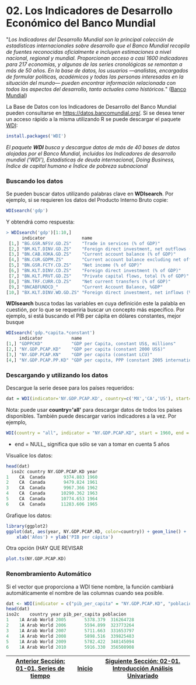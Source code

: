 # 02. Los Indicadores de Desarrollo Económico del Banco Mundial
"_Los Indicadores del Desarrollo Mundial son la principal colección de estadísticas internacionales sobre desarrollo que el Banco Mundial recopila de fuentes reconocidas oficialmente e incluyen estimaciones a nivel nacional, regional y mundial. Proporcionan acceso a casi 1600 indicadores para 217 economías, y algunas de las series cronológicas se remontan a más de 50 años. En la base de datos, los usuarios —analistas, encargados de formular políticas, académicos y todas las personas interesadas en la situación del mundo— pueden encontrar información relacionada con todos los aspectos del desarrollo, tanto actuales como históricos._" ([Banco Mundial](https://blogs.worldbank.org/es/opendata/guia-en-linea-para-los-indicadores-del-desarrollo-mundial-una-nueva-manera-de-encontrar-datos-sobre-el-desarrollo#:~:text=Los%20Indicadores%20del%20Desarrollo%20Mundial%20(WDI)%20son%20la%20principal%20colecci%C3%B3n,nivel%20nacional%2C%20regional%20y%20mundial.)) 

La Base de Datos con los Indicadores de Desarrollo del Banco Mundial pueden consultarse en https://datos.bancomundial.org/.
Si se desea tener un acceso rápido a la misma utilizando R se puede descargar el paquete [WDI]():

``` r
install.packages('WDI')
```

_El paquete **WDI** busca y descargue datos de más de 40 bases de datos alojadas por el Banco Mundial, incluidos los Indicadores de desarrollo mundial ('WDI'), Estadísticas de deuda internacional, Doing Business, Índice de capital humano e Índice de pobreza subnacional_

### Buscando los datos
Se pueden buscar datos utilizando palabras clave en **WDIsearch**. Por ejemplo, si se requieren los datos del Producto Interno Bruto copie:
``` r
WDIsearch('gdp')
```

Y obtendrá como respuesta:

``` r
> WDIsearch('gdp')[1:10,]
      indicator              name                                                                      
 [1,] "BG.GSR.NFSV.GD.ZS"    "Trade in services (% of GDP)"                                            
 [2,] "BM.KLT.DINV.GD.ZS"    "Foreign direct investment, net outflows (% of GDP)"                      
 [3,] "BN.CAB.XOKA.GD.ZS"    "Current account balance (% of GDP)"                                      
 [4,] "BN.CUR.GDPM.ZS"       "Current account balance excluding net official capital grants (% of GDP)"
 [5,] "BN.GSR.FCTY.CD.ZS"    "Net income (% of GDP)"                                                   
 [6,] "BN.KLT.DINV.CD.ZS"    "Foreign direct investment (% of GDP)"                                    
 [7,] "BN.KLT.PRVT.GD.ZS"    "Private capital flows, total (% of GDP)"                                 
 [8,] "BN.TRF.CURR.CD.ZS"    "Net current transfers (% of GDP)"                                        
 [9,] "BNCABFUNDCD_"         "Current Account Balance, %GDP"                                           
[10,] "BX.KLT.DINV.WD.GD.ZS" "Foreign direct investment, net inflows (% of GDP)" 
```

**WDIsearch** busca todas las variables en cuya definición este la palabla en cuestión, por lo que se requeriria buscar un concepto más específico. Por ejemplo, si está buscando el PIB per cápita en dólares constantes, mejor busque

``` r
WDIsearch('gdp.*capita.*constant')
     indicator           name                                                 
[1,] "GDPPCKD"           "GDP per Capita, constant US$, millions"             
[2,] "NY.GDP.PCAP.KD"    "GDP per capita (constant 2000 US$)"                 
[3,] "NY.GDP.PCAP.KN"    "GDP per capita (constant LCU)"                      
[4,] "NY.GDP.PCAP.PP.KD" "GDP per capita, PPP (constant 2005 international $)"
```

### Descargando y utilizando los datos

Descargue la serie desee para los países requeridos:

``` r
dat = WDI(indicator='NY.GDP.PCAP.KD', country=c('MX','CA','US'), start=1960, end=2012)
```

Nota: puede usar **country='all'** para descargar datos de todos los países disponibles. También puede descargar varios indicadores a la vez. Por ejemplo,
``` r
WDI(country = "all", indicator = "NY.GDP.PCAP.KD", start = 1960, end = NULL, extra = FALSE, cache = NULL, latest = NULL, language = "es")
```

* end = NULL_ significa que sólo se van a tomar en cuenta 5 años

Visualice los datos:
``` r
head(dat)
  iso2c country NY.GDP.PCAP.KD year
1    CA  Canada       9374.883 1960
2    CA  Canada       9479.824 1961
3    CA  Canada       9967.366 1962
4    CA  Canada      10290.362 1963
5    CA  Canada      10774.653 1964
6    CA  Canada      11283.606 1965
```

Grafique los datos:
``` r
library(ggplot2)
ggplot(dat, aes(year, NY.GDP.PCAP.KD, color=country)) + geom_line() +
    xlab('Años') + ylab('PIB per cápita')
```
Otra opción (HAY QUE REVISAR

``` r
plot.ts(NY.GDP.PCAP.KD)
```

### Renombramiento Automático
Si el vector que proporciona a WDI tiene nombre, la función cambiará automáticamente el nombre de las columnas cuando sea posible.
``` r
dat <- WDI(indicator = c("pib_per_capita" = "NY.GDP.PCAP.KD", "poblacion" = "SP.POP.TOTL"))
head(dat)
iso2c    country year pib_per_capita poblacion
1    1A Arab World 2005       5378.379  316264728
2    1A Arab World 2006       5594.899  323773264
3    1A Arab World 2007       5711.663  331653797
4    1A Arab World 2008       5898.516  339825483
5    1A Arab World 2009       5782.422  348145094
6    1A Arab World 2010       5916.330  356508908
```
| [Anterior Sección: 01-01. Series de tiempo](../../Seccion01_01/README.md) | [Inicio](../../Readme.md) | [Siguiente Sección: 02-01. Introducción Análisis Univariado](../../Seccion02_01/Readme.md) | 
|---------------------------------------------------------------------------|---------------------------|---------------------------------------------------------------------------------------------------|
